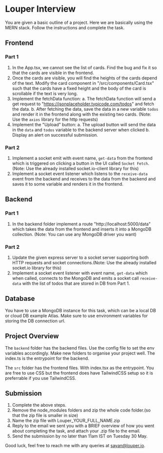 # Louper Interview

You are given a basic outline of a project. Here we are basically using the MERN stack. Follow the instructions and complete the task.

## Frontend

### Part 1

1. In the App.tsx, we cannot see the list of cards. Find the bug and fix it so that the cards are visible in the frontend.
2. Once the cards are visible, you will find the heights of the cards depend of the text. Modify the card component in "/src/components/Card.tsx" such that the cards have a fixed height and the body of the card is scrollable if the text is very long.
3. Implement the fetchData function:
   a. The fetchData function will send a get request to "https://jsonplaceholder.typicode.com/todos" and fetch the data.
   b. After fetching the data, save the data in a new variable `todos` and render it in the frontend along with the existing two cards.
   (Note: Use the `axios` library for the http requests)
4. Implement the "Upload" button:
   a. The upload button will send the data in the `data` and `todos` variable to the backend server when clicked
   b. Display an alert on successful submission.

### Part 2

1. Implement a socket emit with event name, `get-data` from the frontend which is triggered on clicking a button in the UI called `Socket Fetch`.(Note: Use the already installed socket.io-client library for this)
2. Implement a socket event listener which listens to the `receive-data` event from the backend and receives to the data from the backend and saves it to some variable and renders it in the frontend.

## Backend

### Part 1

1. In the backend folder implement a route "http://localhost:5000/data" which takes the data from the frontend and inserts it into a MongoDB collection.
   (Note: You can use any MongoDB driver you want)

### Part 2

1. Update the given express server to a socket server supporting both HTTP requests and socket connections.(Note: Use the already installed socket.io library for this)
2. Implement a socket event listener with event name, `get-data` which when called, connects to the MongoDB and emits a socket call `receive-data` with the list of todos that are stored in DB from Part 1.

## Database

You have to use a MongoDB instance for this task, which can be a local DB or cloud DB example Atlas. Make sure to use environment variables for storing the DB connection url.

## Project Overview

The `backend` folder has the backend files. Use the config file to set the env variables accordingly. Make new folders to organise your project well. The index.ts is the entrypoint for the backend.

The `src` folder has the frontend files. With index.tsx as the entrypoint. You are free to use CSS but the frontend does have TailwindCSS setup so it is preferrable if you use TailwindCSS.

## Submission

1. Complete the above steps.
2. Remove the node_modules folders and zip the whole code folder.(so that the zip file is smaller in size)
3. Name the zip file with Louper_YOUR_FULL_NAME.zip
4. Reply to the email we sent you with a BRIEF overview of how you went about completing the task, and attach your .zip file to the email.
5. Send the submission by no later than 11am IST on Tuesday 30 May.

Good luck, feel free to reach me with any queries at sayan@louper.io.
